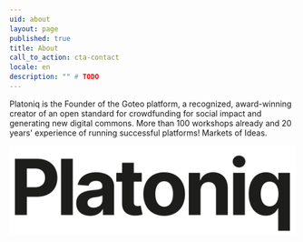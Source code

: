 ```yaml
---
uid: about
layout: page
published: true
title: About
call_to_action: cta-contact
locale: en
description: "" # TODO
---
```

Platoniq is the Founder of the Goteo platform, a recognized, award-winning creator of an open standard for crowdfunding for social impact and generating new digital commons. More than 100 workshops already and 20 years' experience of running successful platforms! Markets of Ideas.

![Platoniq logo](/media/logo-platoniq_xxss.png "Platoniq")